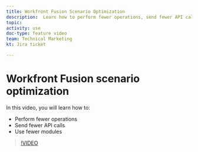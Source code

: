 ```yaml
---
title: Workfront Fusion Scenario Optimization
description:  Learn how to perform fewer operations, send fewer API calls, and use fewer modules, all in [!DNL Adobe Workfront Fusion].
topic: 
activity: use
doc-type: feature video
team: Technical Marketing
kt: Jira ticket 

---
```

# Workfront Fusion scenario optimization

In this video, you will learn how to:

* Perform fewer operations
* Send fewer API calls
* Use fewer modules

>[!VIDEO](https://video.tv.adobe.com/v/335313/?quality=12)
